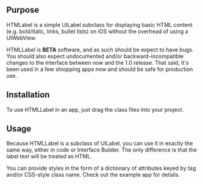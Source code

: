 Purpose
--------------

HTMLabel is a simple UILabel subclass for displaying basic HTML content (e.g. bold/italic, links, bullet lists) on iOS without the overhead of using a UIWebView.

HTMLLabel is **BETA** software, and as such should be expect to have bugs. You should also expect undocumented and/or backward-incompatible changes to the interface between now and the 1.0 release. That said, it's been used in a few shiopping apps now and should be safe for production use.


Installation
--------------

To use HTMLLabel in an app, just drag the class files into your project.


Usage
---------------

Because HTMLLabel is a subclass of UILabel, you can use it in exactly the same way, either in code or Interface Builder. The only difference is that the label text will be treated as HTML.

You can provide styles in the form of a dictionary of attributes keyed by tag and/or CSS-style class name. Check out the example app for details.
